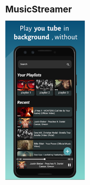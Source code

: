 # MusicStreamer

<p float="left">
  <img src="https://github.com/MananSikri/MusicStreamer/blob/c9f09c66142acc3924b642388968083b1b7e628e/s1.png" width="250" />
</p>
